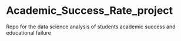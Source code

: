 # Academic_Success_Rate_project
Repo for the data science analysis of students academic success and educational failure
